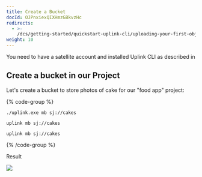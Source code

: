 ```yaml
---
title: Create a Bucket
docId: OJPnxiexQIXHmzGBkvzHc
redirects:
  - >-
    /dcs/getting-started/quickstart-uplink-cli/uploading-your-first-object/create-a-bucket
weight: 10
---
```


You need to have a satellite account and installed Uplink CLI as described in [](docId:TbMdOGCAXNWyPpQmH6EOq)

## Create a bucket in our Project

Let's create a bucket to store photos of cake for our "food app" project:

{% code-group %}

```windows
./uplink.exe mb sj://cakes
```

```macos
uplink mb sj://cakes
```

```linux
uplink mb sj://cakes
```

{% /code-group %}

Result

![](https://link.storjshare.io/raw/jua7rls6hkx5556qfcmhrqed2tfa/docs/images/VE2SKIz_0DR32w_SqGKly_bucketcakescreated.png)
